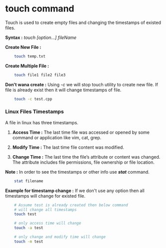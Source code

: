 # touch command

Touch is used to create empty files and changing the timestamps of existed files.

**Syntax :** *touch [option...] fileName*

**Create New File :**
``` bash
    touch temp.txt
```
**Create Multiple File :**
``` bash
    touch file1 file2 file3
```

**Don't wana create :** Using *-c* we will stop touch utility to create new file. If file is already exist then it will change timestamps of file.
``` bash 
    touch -c test.cpp
```

### Linux Files Timestamps 

A file in linux has three timestamps.

1. **Access Time :** The last time file was accessed or opened by some command or application like vim, cat, grep.

1. **Modify Time :** The last time file content was modified.

1. **Change Time :** The last time the file’s attribute or content was changed. The attribute includes file permissions, file ownership or file location.

**Note :** In order to see the timestamps or other info use ***stat*** command.
``` bash
    stat filename
```

**Example for timestamp change :**
If we don't use any option then all timestamps will change for existed file.

``` bash
    # Assume test is already created then below command
    # will change all timestamps
    touch test

    # only access time will change
    touch -a test

    # only change and modify time will change
    touch -m test
```
